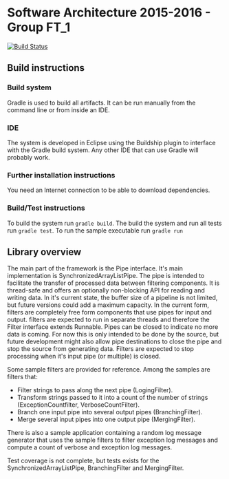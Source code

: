 # Software Architecture 2015-2016 - Group FT_1
 
[![Build Status](https://travis-ci.org/jovanovski/software-architecture.svg?branch=master)](https://travis-ci.org/jovanovski/software-architecture)

## Build instructions

### Build system
Gradle is used to build all artifacts. It can be run manually from the command line or from inside an IDE.

### IDE
The system is developed in Eclipse using the Buildship plugin to interface with the Gradle build system. Any other IDE that can use Gradle will probably work.

### Further installation instructions
You need an Internet connection to be able to download dependencies.

### Build/Test instructions
To build the system run `gradle build`. The build the system and run all tests run `gradle test`. To run the sample executable run `gradle run`

## Library overview

The main part of the framework is the Pipe interface. It's main implementation is SynchronizedArrayListPipe. The pipe is intended to facilitate the transfer of processed data between filtering components. It is thread-safe and offers an optionally non-blocking API for reading and writing data. In it's current state, the buffer size of a pipeline is not limited, but future versions could add a maximum capacity. In the current form, filters are completely free form components that use pipes for input and output. filters are expected to run in separate threads and therefore the Filter interface extends Runnable. Pipes can be closed to indicate no more data is coming. For now this is only intended to be done by the source, but future development might also allow pipe destinations to close the pipe and stop the source from generating data. Filters are expected to stop processing when it's input pipe (or multiple) is closed.   

Some sample filters are provided for reference. Among the samples are filters that:

- Filter strings to pass along the next pipe (LogingFilter).
- Transform strings passed to it into a count of the number of strings (ExceptionCountfilter, VerboseCountFilter).
- Branch one input pipe into several output pipes (BranchingFilter).
- Merge several input pipes into one output pipe (MergingFilter).

There is also a sample application containing a random log message generator that uses the sample filters to filter exception log messages and compute a count of verbose and exception log messages. 

Test coverage is not complete, but tests exists for the SynchronizedArrayListPipe, BranchingFilter and MergingFilter.
